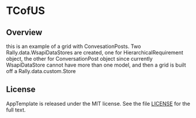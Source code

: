 TCofUS
=========================

## Overview
this is an example of a grid with ConvesationPosts. Two Rally.data.WsapiDataStores are created, one for HierarchicalRequirement object, the other for ConversationPost object since currently WsapiDataStore cannot have more than one model, and then a grid is built off a Rally.data.custom.Store

## License

AppTemplate is released under the MIT license.  See the file [LICENSE](https://raw.github.com/RallyApps/AppTemplate/master/LICENSE) for the full text.
